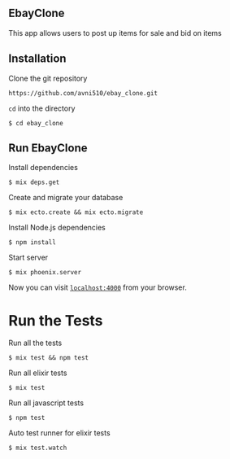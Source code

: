 EbayClone
---------
This app allows users to post up items for sale and bid on items 

Installation
------------
Clone the git repository
```
https://github.com/avni510/ebay_clone.git
```

`cd` into the directory
```
$ cd ebay_clone
```

Run EbayClone
-------------
 Install dependencies 
```
$ mix deps.get
```

Create and migrate your database 
```
$ mix ecto.create && mix ecto.migrate
```

Install Node.js dependencies 
```
$ npm install
```

Start server 
```
$ mix phoenix.server
```

Now you can visit [`localhost:4000`](http://localhost:4000) from your browser.

# Run the Tests
Run all the tests
```
$ mix test && npm test
```

Run all elixir tests
```
$ mix test
```

Run all javascript tests
```
$ npm test
```

Auto test runner for elixir tests
```
$ mix test.watch
```





